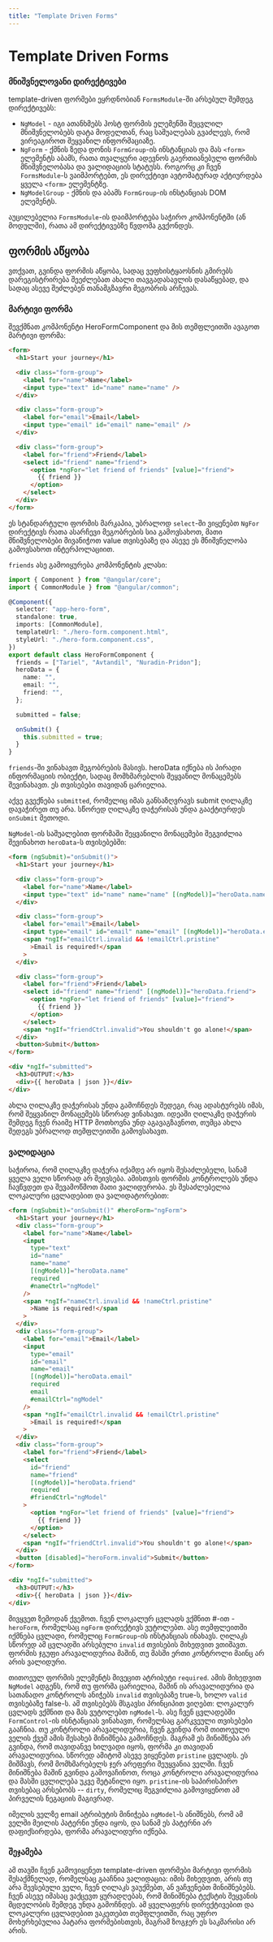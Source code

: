 ```yaml
---
title: "Template Driven Forms"
---
```


# Template Driven Forms

### მნიშვნელოვანი დირექტივები

template-driven ფორმები ეყრდნობიან `FormsModule`-ში არსებულ შემდეგ დირექტივებს:

- `NgModel` - იგი ათანხმებს ჰოსტ ფორმის ელემენში შეცვლილ მნიშვნელობებს დატა მოდელთან, რაც საშუალებას გვაძლევს, რომ ვირეაგიროთ შეყვანილ ინფორმაციაზე.
- `NgForm` - ქმნის ზედა დონის `FormGroup`-ის ინსტანციას და მას `<form>` ელემენტს აბამს, რათა თვალყური ადევნოს გაერთიანებული ფორმის მნიშვნელობასა და ვალიდაციის სტატუსს. როგორც კი ჩვენ `FormsModule`-ს ვაიმპორტებთ, ეს დირექტივი ავტომატურად აქტიურდება ყველა `<form>` ელემენტზე.
- `NgModelGroup` - ქმნის და აბამს `FormGroup`-ის ინსტანციას DOM ელემენტს.

აუცილებელია `FormsModule`-ის დაიმპორტება საჭირო კომპონენტში (ან მოდულში), რათა ამ დირექტივებზე წვდომა გვქონდეს.

## ფორმის აწყობა

ვთქვათ, გვინდა ფორმის აწყობა, სადაც ვეფხისტყაოსნის გმირებს
დარეგისტრირება შეეძლებათ ახალი თავგადასავლის დასაწყებად,
და სადაც ასევე შეძლებენ თანამგზავრი მეგობრის არჩევას.

### მარტივი ფორმა

შევქმნათ კომპონენტი HeroFormComponent და მის თემფლეითში ავაგოთ მარტივი ფორმა:

```html
<form>
  <h1>Start your journey</h1>

  <div class="form-group">
    <label for="name">Name</label>
    <input type="text" id="name" name="name" />
  </div>

  <div class="form-group">
    <label for="email">Email</label>
    <input type="email" id="email" name="email" />
  </div>

  <div class="form-group">
    <label for="friend">Friend</label>
    <select id="friend" name="friend">
      <option *ngFor="let friend of friends" [value]="friend">
        {{ friend }}
      </option>
    </select>
  </div>
</form>
```

ეს სტანდარტული ფორმის მარკაპია, უბრალოდ `select`-ში ვიყენებთ
`NgFor` დირექტივს რათა ასარჩევი მეგობრების სია გამოვსახოთ,
მათი მნიშვნელობები მივანიჭოთ value თვისებაზე და ასევე ეს
მნიშვნელობა გამოვსახოთ ინტერპოლაციით.

`friends` ასე გამოიყურება კომპონენტის კლასი:

```ts
import { Component } from "@angular/core";
import { CommonModule } from "@angular/common";

@Component({
  selector: "app-hero-form",
  standalone: true,
  imports: [CommonModule],
  templateUrl: "./hero-form.component.html",
  styleUrl: "./hero-form.component.css",
})
export default class HeroFormComponent {
  friends = ["Tariel", "Avtandil", "Nuradin-Pridon"];
  heroData = {
    name: "",
    email: "",
    friend: "",
  };

  submitted = false;

  onSubmit() {
    this.submitted = true;
  }
}
```

`friends`-ში ვინახავთ მეგობრების მასივს. heroData იქნება ის
პირადი ინფორმაციის ობიექტი, სადაც მომხმარებლის შეყვანილ მონაცემებს
შევინახავთ. ეს თვისებები თავიდან ცარიელია.

აქვე გვექნება `submitted`, რომელიც იმას განსაზღვრავს submit ღილაკზე
დავაჭირეთ თუ არა. სწორედ ღილაკზე დაჭერისას უნდა გააქტიურდეს `onSubmit` მეთოდი.

`NgModel`-ის საშუალებით ფორმაში შეყვანილი მონაცემები შეგვიძლია შევინახოთ
`heroData`-ს თვისებებში:

```html
<form (ngSubmit)="onSubmit()">
  <h1>Start your journey</h1>

  <div class="form-group">
    <label for="name">Name</label>
    <input type="text" id="name" name="name" [(ngModel)]="heroData.name" />
  </div>

  <div class="form-group">
    <label for="email">Email</label>
    <input type="email" id="email" name="email" [(ngModel)]="heroData.email" />
    <span *ngIf="emailCtrl.invalid && !emailCtrl.pristine"
      >Email is required!</span
    >
  </div>

  <div class="form-group">
    <label for="friend">Friend</label>
    <select id="friend" name="friend" [(ngModel)]="heroData.friend">
      <option *ngFor="let friend of friends" [value]="friend">
        {{ friend }}
      </option>
    </select>
    <span *ngIf="friendCtrl.invalid">You shouldn't go alone!</span>
  </div>
  <button>Submit</button>
</form>

<div *ngIf="submitted">
  <h3>OUTPUT:</h3>
  <div>{{ heroData | json }}</div>
</div>
```

ახლა ღილაკზე დაჭერისას უნდა გამოჩნდეს შედეგი, რაც ადასტურებს იმას, რომ
შეყვანილ მონაცემებს სწორად ვინახავთ. იდეაში ღილაკზე დაჭერის შემდეგ
ჩვენ რაიმე HTTP მოთხოვნა უნდ აგავაგზავნოთ, თუმცა ახლა შედეგს უბრალოდ
თემფლეითში გამოვსახავთ.

### ვალიდაცია

საჭიროა, რომ ღილაკზე დაჭერა იქამდე არ იყოს შესაძლებელი, სანამ ყველა ველი სწორად
არ შეივსება. ამისთვის ფორმის კონტროლებს უნდა ჩავწვდეთ და შევამოწმოთ მათი ვალიდურობა.
ეს შესაძლებელია ლოკალური ცვლადებით და ვალიდატორებით:

```html
<form (ngSubmit)="onSubmit()" #heroForm="ngForm">
  <h1>Start your journey</h1>
  <div class="form-group">
    <label for="name">Name</label>
    <input
      type="text"
      id="name"
      name="name"
      [(ngModel)]="heroData.name"
      required
      #nameCtrl="ngModel"
    />
    <span *ngIf="nameCtrl.invalid && !nameCtrl.pristine"
      >Name is required!</span
    >
  </div>
  <div class="form-group">
    <label for="email">Email</label>
    <input
      type="email"
      id="email"
      name="email"
      [(ngModel)]="heroData.email"
      required
      email
      #emailCtrl="ngModel"
    />
    <span *ngIf="emailCtrl.invalid && !emailCtrl.pristine"
      >Email is required!</span
    >
  </div>
  <div class="form-group">
    <label for="friend">Friend</label>
    <select
      id="friend"
      name="friend"
      [(ngModel)]="heroData.friend"
      required
      #friendCtrl="ngModel"
    >
      <option *ngFor="let friend of friends" [value]="friend">
        {{ friend }}
      </option>
    </select>
    <span *ngIf="friendCtrl.invalid">You shouldn't go alone!</span>
  </div>
  <button [disabled]="heroForm.invalid">Submit</button>
</form>

<div *ngIf="submitted">
  <h3>OUTPUT:</h3>
  <div>{{ heroData | json }}</div>
</div>
```

მივყვეთ ზემოდან ქვემოთ. ჩვენ ლოკალურ ცვლადს ვქმნით #-ით - `heroForm`, რომელსაც
`ngForm` დირექტივს ვუტოლებთ. ასე თემფლეითში იქმნება ცვლადი, რომელიც `FormGroup`-ის
ინსტანციას ინახავს. ღილაკს სწორედ ამ ცვლადში არსებული `invalid` თვისების მიხედვით
ვთიშავთ. ფორმის ჯგუფი არავალიდურია მაშინ, თუ მასში ერთი კონტროლი მაინც არ არის ვალიდური.

თითოეულ ფორმის ელემენტს მივეცით ატრიბუტი `required`. ამის მიხედვით `NgModel` ადგენს,
რომ თუ ფორმა ცარიელია, მაშინ ის არავალიდურია და სათანადო კონტროლს ანიჭებს `invalid`
თვისებაზე true-ს, ხოლო `valid` თვისებაზე false-ს. ამ თვისებებს მსგავსი პრინციპით ვიღებთ:
ლოკალურ ცვლადს ვქმნით და მას ვუტოლებთ `ngModel`-ს. ასე ჩვენ ცვლადებში `FormControl`-ის
ისნტანციას ვინახავთ, რომელსაც გარკვეული თვისებები გააჩნია. თუ კონტროლი არავალიდურია, ჩვენ
გვინდა რომ თითოეული ველის ქვეშ ამის შესახებ მინიშნება გამოჩნდეს. მაგრამ ეს მინიშნება არ გვინდა,
რომ თავიდანვე ხილვადი იყოს, ფორმა კი თავიდან არავალიდურია. სწორედ ამიტომ ასევე ვიყენებთ
`pristine` ცვლადს. ეს მიშმავს, რომ მომხმარებელს ჯერ არეფერი შეუყვანია ველში. ჩვენ
მინიშნება მაშინ გვინდა გამოვაჩინოთ, როცა კონტროლი არავალიდურია და მასში ცვლილება
უკვე შეტანილი იყო. `pristine`-ის საპირისპირო თვისებაც არსებობს -- `dirty`, რომელიც შეგვიძლია
გამოვიყენოთ ამ პირველის ნეგაციის მაგივრად.

იმელის ველზე email ატრიბუტის მინიჭება `ngModel`-ს ანიშნებს, რომ ამ ველში მეილის პატერნი უნდა იყოს,
და სანამ ეს პატერნი არ დაფიქსირდება, ფორმა არავალიდური იქნება.

### შეჯამება

ამ თავში ჩვენ გამოვიყენეთ template-driven ფორმები მარტივი ფორმის შესაქმნელად, რომელსაც გააჩნია
ვალიდაცია: იმის მიხედვით, არის თუ არა შევსებული ველი, ჩვენ ღილაკს ვაუქმებთ, ან ვაჩვენებთ მინიშნებებს.
ჩვენ ასევე იმასაც ვაქცევთ ყურადღებას, რომ მინიშნება ტექსტის შეყვანის მცდელობის შემდეგ უნდა გამოჩნდეს.
ამ ყველაფერს დირექტივებით და ლოკალური ცვლადებით ვაკეთებთ თემფლეითში, რაც უფრო მოხერხებულია
პატარა ფორმებისთვის, მაგრამ ზოგჯერ ეს საკმარისი არ არის.
